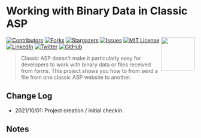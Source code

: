 # Working with Binary Data in Classic ASP

<a href="https://coderpro.net" target="_blank"><img src="https://scontent.fuio1-1.fna.fbcdn.net/v/t1.6435-9/79833047_3479965898710673_564625832480342016_n.png?_nc_cat=102&ccb=1-5&_nc_sid=09cbfe&_nc_ohc=3Nx5DZMlfXMAX9Lxw8K&tn=q01BnXEWZpJcTBLv&_nc_ht=scontent.fuio1-1.fna&oh=d9e08604ea4f691a25b0af25912ebf4e&oe=61669F4F" align="right" width="90" /></a>

[![Contributors][contributors-shield]][contributors-url]
[![Forks][forks-shield]][forks-url]
[![Stargazers][stars-shield]][stars-url]
[![Issues][issues-shield]][issues-url]
[![MIT License][license-shield]][license-url]
[![LinkedIn][linkedin-shield]][linkedin-url]
[![Twitter](https://img.shields.io/twitter/url/https/twitter.com/cloudposse.svg?style=social&label=Follow%20%40coderProNet)](https://twitter.com/coderProNet)
[![GitHub](https://img.shields.io/github/followers/coderpros?label=Follow&style=social)](https://github.com/coderpros)

[contributors-shield]: https://img.shields.io/github/contributors/coderpros/classic-asp-working-with-binary-data.svg?style=flat-square
[contributors-url]: https://github.com/coderpros/classic-asp-working-with-binary-data/graphs/contributors
[forks-shield]: https://img.shields.io/github/forks/coderpros/classic-asp-working-with-binary-data?style=flat-square
[forks-url]: https://github.com/coderpros/classic-asp-working-with-binary-data/network/members
[stars-shield]: https://img.shields.io/github/stars/coderpros/classic-asp-working-with-binary-data.svg?style=flat-square
[stars-url]: https://github.com/coderpros/classic-asp-working-with-binary-data/stargazers
[issues-shield]: https://img.shields.io/github/issues/coderpros/classic-asp-working-with-binary-data?style=flat-square
[issues-url]: https://github.com/coderpros/classic-asp-working-with-binary-data/issues
[license-shield]: https://img.shields.io/github/license/coderpros/classic-asp-working-with-binary-data?style=flat-square
[license-url]: https://github.com/coderpros/classic-asp-working-with-binary-data/master/LICENSE
[linkedin-shield]: https://img.shields.io/badge/-LinkedIn-black.svg?style=flat-square&logo=linkedin&colorB=555
[linkedin-url]: https://linkedin.com/company/coderpros
[twitter-shield]: https://img.shields.io/twitter/follow/coderpronet?style=social
[twitter-follow-url]: https://img.shields.io/twitter/follow/coderpronet?style=social
[github-shield]: https://img.shields.io/github/followers/coderpros?label=Follow&style=social
[github-follow-url]: https://img.shields.io/twitter/follow/coderpronet?style=social

> Classic ASP doesn't make it particularly easy for developers to work with binary data or files received from forms. This project shows you how to from send a file from
one classic ASP website to another.

## Change Log
* 2021/10/01: Project creation / initial checkin.

## Notes
